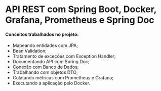 # API REST com Spring Boot, Docker, Grafana, Prometheus e Spring Doc

#### Conceitos trabalhados no projeto:

* Mapeando entidades com JPA;
* Bean Validation;
* Tratamento de exceções com Exception Handler;
* Documentando API com Spring Doc;
* Conexão com Banco de Dados;
* Trabalhando com objetos DTO;
* Colatando métricas com Prometheus e Grafana;
* Executando a aplicação pelo Docker.